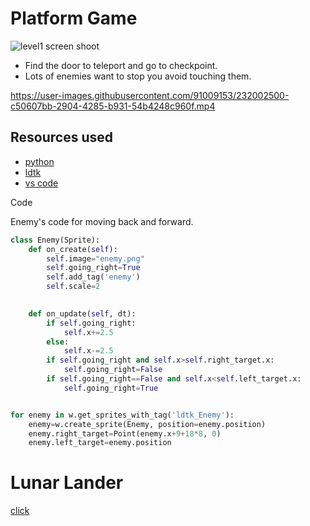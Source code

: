 Platform Game
=============
![level1 screen shoot](https://user-images.githubusercontent.com/91009153/229108398-2034dbec-3bcd-4a49-87b9-a157f5bc3c49.JPG)

  * Find the door to teleport and go to checkpoint.
  * Lots of enemies want to stop you avoid touching them.



https://user-images.githubusercontent.com/91009153/232002500-c50607bb-2904-4285-b931-54b4248c960f.mp4


Resources used
--------------

  * [python](https://www.python.org/)
  * [ldtk](https://ldtk.io/)
  * [vs code](https://code.visualstudio.com)

Code 

  
Enemy's code for moving back and forward.
  
~~~python
class Enemy(Sprite):
    def on_create(self):
        self.image="enemy.png"
        self.going_right=True
        self.add_tag('enemy')
        self.scale=2
        

    def on_update(self, dt):
        if self.going_right:
            self.x+=2.5
        else:
            self.x-=2.5
        if self.going_right and self.x>self.right_target.x:
            self.going_right=False
        if self.going_right==False and self.x<self.left_target.x:
            self.going_right=True


for enemy in w.get_sprites_with_tag('ldtk_Enemy'):
    enemy=w.create_sprite(Enemy, position=enemy.position)
    enemy.right_target=Point(enemy.x+9+18*8, 0)
    enemy.left_target=enemy.position
~~~  
  
Lunar Lander
=============    
[click](lunar_lander_webgl_01/index.html)
